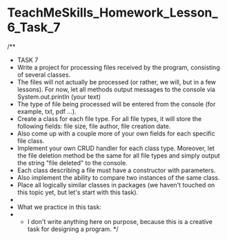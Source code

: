 # TeachMeSkills_Homework_Lesson_6_Task_7
/**
* TASK 7
* Write a project for processing files received by the program, consisting of several classes.
* The files will not actually be processed (or rather, we will, but in a few lessons).
For now, let all methods output messages to the console via System.out.println (your text)
* The type of file being processed will be entered from the console (for example, txt, pdf ...).
* Create a class for each file type. For all file types, it will store the following fields: file size, file author, file creation date.
* Also come up with a couple more of your own fields for each specific file class.
* Implement your own CRUD handler for each class type.
Moreover, let the file deletion method be the same for all file types and simply output the string "file deleted" to the console.
* Each class describing a file must have a constructor with parameters.
* Also implement the ability to compare two instances of the same class.
* Place all logically similar classes in packages (we haven't touched on this topic yet, but let's start with this task).
*
* What we practice in this task:
* - I don't write anything here on purpose, because this is a creative task for designing a program.
*/
